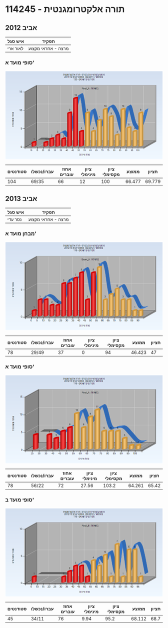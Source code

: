 # 114245 - תורה אלקטרומגנטית

## אביב 2012

| איש סגל | תפקיד |
| ---- | ---- |
| לאור ארי | מרצה - אחראי מקצוע |

### סופי מועד א'

![201102 Final_A](201102/Final_A.png)

| סטודנטים | עברו/נכשלו | אחוז עוברים | ציון מינימלי | ציון מקסימלי | ממוצע | חציון |
| ---- | ---- | ---- | ---- | ---- | ---- | ---- |
| 104 | 69/35 | 66 | 12 | 100 | 66.477 | 69.779 |

## אביב 2013

| איש סגל | תפקיד |
| ---- | ---- |
| נסר עדי | מרצה - אחראי מקצוע |

### מבחן מועד א'

![201202 Exam_A](201202/Exam_A.png)

| סטודנטים | עברו/נכשלו | אחוז עוברים | ציון מינימלי | ציון מקסימלי | ממוצע | חציון |
| ---- | ---- | ---- | ---- | ---- | ---- | ---- |
| 78 | 29/49 | 37 | 0 | 94 | 46.423 | 47 |

### סופי מועד א'

![201202 Final_A](201202/Final_A.png)

| סטודנטים | עברו/נכשלו | אחוז עוברים | ציון מינימלי | ציון מקסימלי | ממוצע | חציון |
| ---- | ---- | ---- | ---- | ---- | ---- | ---- |
| 78 | 56/22 | 72 | 27.56 | 103.2 | 64.261 | 65.42 |

### סופי מועד ב'

![201202 Final_B](201202/Final_B.png)

| סטודנטים | עברו/נכשלו | אחוז עוברים | ציון מינימלי | ציון מקסימלי | ממוצע | חציון |
| ---- | ---- | ---- | ---- | ---- | ---- | ---- |
| 45 | 34/11 | 76 | 9.94 | 95.2 | 68.112 | 68.7 |


